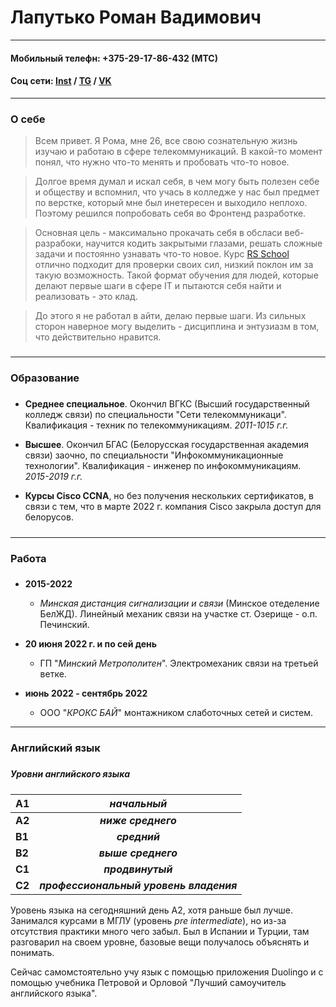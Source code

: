 # Лапутько Роман Вадимович
-----
#### Мобильный телефн: +375-29-17-86-432 (МТС) ####
#### Соц сети: [Inst](https://www.instagram.com/rmlptk/ "inst") / [TG](https://t.me/@RomaLptk/ "TG") / [VK](https://vk.com/romalaputko "VK") ####
----
### О себе ###
> Всем привет. Я Рома, мне 26, все свою сознательную жизнь изучаю и работаю в сфере телекоммуникаций. В какой-то момент понял, что нужно что-то менять и пробовать что-то новое. 

>Долгое время думал и искал себя, в чем могу быть полезен себе и обществу и вспомнил, что учась в колледже у нас был предмет по верстке, который мне был инетересен и выходило неплохо. Поэтому решился попробовать себя во Фронтенд разработке.

>Основная цель - максимально прокачать себя в обсласи веб-разрабоки, научится кодить закрытыми глазами, решать сложные задачи и постоянно узнавать что-то новое. Курс [RS School](https://app.rs.school/ "RS school")
 отлично подходит для проверки своих сил, низкий поклон им за такую возможность. Такой формат обучения для людей, которые делают первые шаги в сфере IT и пытаются себя найти и реализовать - это клад.

>До этого я не работал в айти, делаю первые шаги. Из сильных сторон наверное могу выделить - дисциплина и энтузиазм в том, что действительно нравится.  
#####
--------
### Образование
###
* __Среднее специальное__. Окончил ВГКС (Высший государственный колледж связи) по специальности "Сети телекоммуникаци". Квалификация - техник по телекоммуникациям. _2011-1015 г.г._

* __Высшее__. Окончил БГАС (Белорусская государственная академия связи) заочно, по специальности "Инфокоммуникационные технологии". Квалификация - инженер по инфокоммуникациям. _2015-2019 г.г._

* __Курсы Cisco CCNA__, но без получения нескольких сертификатов, в связи с тем, что в марте 2022 г. компания Cisco закрыла доступ для белорусов.
#####
-------
### Работа
###
+ __2015-2022__
  + _Минская дистанция сигнализации и связи_ (Минское отеделение БелЖД). Линейный механик связи на участке ст. Озерище - о.п. Печинский.

+ __20 июня 2022 г. и по сей день__
  + ГП "_Минский Метрополитен_". Электромеханик связи на третьей ветке.

+ __июнь 2022 - сентябрь 2022__ 
  + ООО "_КРОКС БАЙ_" монтажником слаботочных сетей и систем.

-----
### Английский язык
###
##### _Уровни английского языка_
A1   |  ___начальный___
-----|:-----------:
__A2__   |  ___ниже среднего___
__B1__   |  ___средний___
__B2__   |  ___выше среднего___
__C1__   |  ___продвинутый___
__C2__   |  ___профессиональный уровень владения___ 



Уровень языка на сегодняшний день A2, хотя раньше был лучше. Занимался курсами в МГЛУ (уровень _pre intermediate_), но из-за отсутствия практики много чего забыл. Был в Испании и Турции, там разговарил на своем уровне, базовые вещи получалось объяснять и понимать.

Сейчас самомстоятельно учу язык с помощью приложения Duolingo и с помощью учебника Петровой и Орловой "Лучший самоучитель английского языка".
